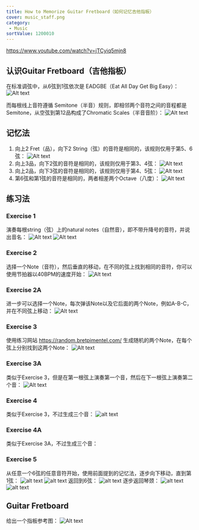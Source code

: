 ```yaml
---
title: How to Memorize Guitar Fretboard（如何记忆吉他指板）
cover: music_staff.png
category:
 - Music
sortValue: 1200010
---
```

https://www.youtube.com/watch?v=jTCyiq5mjn8

## 认识Guitar Fretboard（吉他指板）

在标准调弦中，从6弦到1弦依次是 EADGBE（Eat All Day Get Big Easy）：
![Alt text](image-1.png)

而每根线上音符遵循 Semitone（半音）规则，即相邻两个音符之间的音程都是Semitone，从空弦到第12品构成了Chromatic Scales（半音音阶）：
![Alt text](image-3.png)

## 记忆法

1. 向上2 Fret（品），向下2 String（弦）的音符是相同的，该规则仅用于第5、6弦：
![Alt text](image.png)
2. 向上3品，向下2弦的音符是相同的，该规则仅用于第3、4弦：
![Alt text](image-2.png)
3. 向上2品，向下3弦的音符是相同的，该规则仅用于第4、5弦：
![Alt text](image-4.png)
4. 第6弦和第1弦的音符是相同的，两者相差两个Octave（八度）：
![Alt text](image-5.png)

## 练习法

### Exercise 1

演奏每根string（弦）上的natural notes（自然音），即不带升降号的音符，并说出音名：
![Alt text](image-6.png)
![Alt text](image-7.png)

### Exercise 2

选择一个Note（音符），然后垂直的移动，在不同的弦上找到相同的音符，你可以使用节拍器以40BPM的速度开始：
![Alt text](image-8.png)

### Exercise 2A

进一步可以选择一个Note，每次弹该Note以及它后面的两个Note，例如A-B-C，并在不同弦上移动：
![Alt text](image-9.png)

### Exercise 3

使用练习网站 <https://random.bretpimentel.com/> 生成随机的两个Note，在每个弦上分别找到这两个Note：
![Alt text](image-10.png)

### Exercise 3A

类似于Exercise 3，但是在第一根弦上演奏第一个音，然后在下一根弦上演奏第二个音：
![Alt text](image-11.png)

### Exercise 4

类似于Exercise 3，不过生成三个音：
![alt text](image-12.png)

### Exercise 4A

类似于Exercise 3A，不过生成三个音：

### Exercise 5

从任意一个6弦的任意音符开始，使用前面提到的记忆法，逐步向下移动，直到第1弦：
![alt text](image-13.png)
![alt text](image-14.png)
返回到6弦：
![alt text](image-15.png)
逐步返回琴颈：
![alt text](image-16.png)
![alt text](image-17.png)

## Guitar Fretboard

给出一个指板参考图：
![Alt text](image-7.png)

